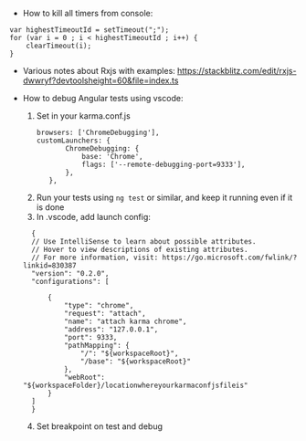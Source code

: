 - How to kill all timers from console:
```
var highestTimeoutId = setTimeout(";");
for (var i = 0 ; i < highestTimeoutId ; i++) {
    clearTimeout(i); 
}
```

- Various notes about Rxjs with examples:
https://stackblitz.com/edit/rxjs-dwwryf?devtoolsheight=60&file=index.ts

- How to debug Angular tests using vscode:
  1. Set in your karma.conf.js
     ```
     browsers: ['ChromeDebugging'],
     customLaunchers: {
            ChromeDebugging: {
                base: 'Chrome',
                flags: ['--remote-debugging-port=9333'],
            },
        },
     ```
  2. Run your tests using `ng test` or similar, and keep it running even if it is done
  3. In .vscode, add launch config:
  ```
    {
    // Use IntelliSense to learn about possible attributes.
    // Hover to view descriptions of existing attributes.
    // For more information, visit: https://go.microsoft.com/fwlink/?linkid=830387
    "version": "0.2.0",
    "configurations": [

        {
            "type": "chrome",
            "request": "attach",
            "name": "attach karma chrome",
            "address": "127.0.0.1",
            "port": 9333,
            "pathMapping": {
                "/": "${workspaceRoot}",
                "/base": "${workspaceRoot}"
            },
            "webRoot": "${workspaceFolder}/locationwhereyourkarmaconfjsfileis"
        }
    ]
    }
  ```
  4. Set breakpoint on test and debug
